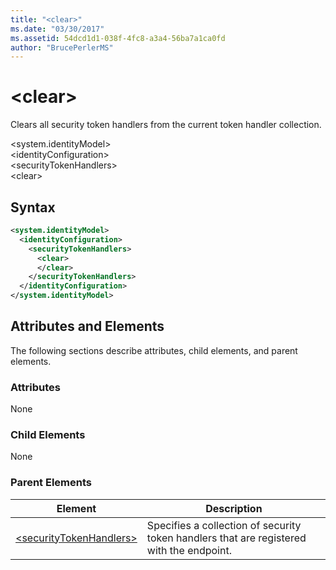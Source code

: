 ```yaml
---
title: "<clear>"
ms.date: "03/30/2017"
ms.assetid: 54dcd1d1-038f-4fc8-a3a4-56ba7a1ca0fd
author: "BrucePerlerMS"
---
```

# \<clear>
Clears all security token handlers from the current token handler collection.  
  
 \<system.identityModel>  
\<identityConfiguration>  
\<securityTokenHandlers>  
\<clear>  
  
## Syntax  
  
```xml  
<system.identityModel>  
  <identityConfiguration>  
    <securityTokenHandlers>  
      <clear>  
      </clear>  
    </securityTokenHandlers>  
  </identityConfiguration>  
</system.identityModel>  
```  
  
## Attributes and Elements  
 The following sections describe attributes, child elements, and parent elements.  
  
### Attributes  
 None  
  
### Child Elements  
 None  
  
### Parent Elements  
  
|Element|Description|  
|-------------|-----------------|  
|[\<securityTokenHandlers>](../../../../../docs/framework/configure-apps/file-schema/windows-identity-foundation/securitytokenhandlers.md)|Specifies a collection of security token handlers that are registered with the endpoint.|
